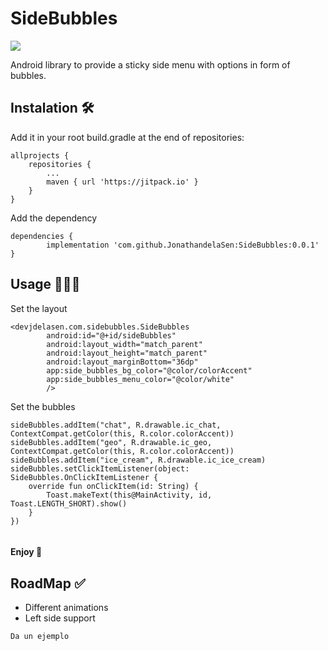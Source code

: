# SideBubbles

[![](https://jitpack.io/v/JonathandelaSen/SideBubbles.svg)](https://jitpack.io/#JonathandelaSen/SideBubbles)


Android library to provide a sticky side menu with options in form of bubbles.


## Instalation 🛠

Add it in your root build.gradle at the end of repositories:

	allprojects {
		repositories {
			...
			maven { url 'https://jitpack.io' }
		}
	}
  
 
Add the dependency

	dependencies {
	        implementation 'com.github.JonathandelaSen:SideBubbles:0.0.1'
	}
  
  

## Usage 👨🏻‍💻


Set the layout

```
<devjdelasen.com.sidebubbles.SideBubbles
        android:id="@+id/sideBubbles"
        android:layout_width="match_parent"
        android:layout_height="match_parent"
        android:layout_marginBottom="36dp"
        app:side_bubbles_bg_color="@color/colorAccent"
        app:side_bubbles_menu_color="@color/white"
        />
```


Set the bubbles

```
sideBubbles.addItem("chat", R.drawable.ic_chat, ContextCompat.getColor(this, R.color.colorAccent))
sideBubbles.addItem("geo", R.drawable.ic_geo, ContextCompat.getColor(this, R.color.colorAccent))
sideBubbles.addItem("ice_cream", R.drawable.ic_ice_cream)
sideBubbles.setClickItemListener(object: SideBubbles.OnClickItemListener {
    override fun onClickItem(id: String) {
        Toast.makeText(this@MainActivity, id, Toast.LENGTH_SHORT).show()
    }
})
        
```

#### Enjoy 🎉





## RoadMap ✅
  
* Different animations
* Left side support

```
Da un ejemplo
```
